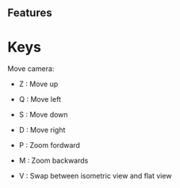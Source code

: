 ## Features

# Keys

Move camera:

- Z : Move up
- Q : Move left
- S : Move down
- D : Move right

- P : Zoom fordward
- M : Zoom backwards
- V : Swap between isometric view and flat view
